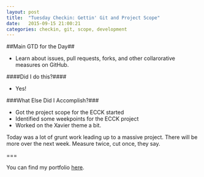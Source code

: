```yaml
---
layout: post
title:  "Tuesday Checkin: Gettin' Git and Project Scope"
date:   2015-09-15 21:00:21
categories: checkin, git, scope, development
---
```


##Main GTD for the Day##

- Learn about issues, pull requests, forks, and other collarorative measures on GitHub.

####Did I do this?####

- Yes!

###What Else Did I Accomplish?###

- Got the project scope for the ECCK started
- Identified some weekpoints for the ECCK project
- Worked on the Xavier theme a bit. 

Today was a lot of grunt work leading up to a massive project. There will be more over the next week. Measure twice, cut once, they say.

===

You can find my portfolio [here][FPSportfolio].


[FPSportfolio]: http://finchproservices.com/portfolio
